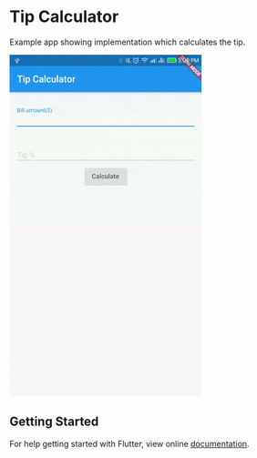 # Tip Calculator

Example app showing implementation which calculates the tip.

<img src="demo_img.gif" height="600em" />


## Getting Started

For help getting started with Flutter, view online [documentation](http://flutter.dev/).